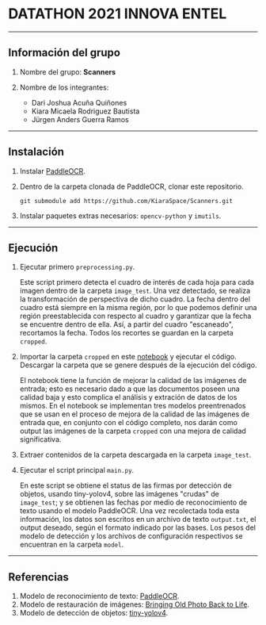 # DATATHON 2021 INNOVA ENTEL
-----------------------------------------------------------------------------------------------------------------------------------------------
## Información del grupo
1. Nombre del grupo: **Scanners**
2. Nombre de los integrantes:

    * Dari Joshua Acuña Quiñones
    * Kiara Micaela Rodriguez Bautista
    * Jürgen Anders Guerra Ramos
-----------------------------------------------------------------------------------------------------------------------------------------------
## Instalación
1. Instalar [PaddleOCR](https://github.com/PaddlePaddle/PaddleOCR/blob/release/2.2/doc/doc_en/installation_en.md).
2. Dentro de la carpeta clonada de PaddleOCR, clonar este repositorio. 

   ``` 
   git submodule add https://github.com/KiaraSpace/Scanners.git 
   ```
3. Instalar paquetes extras necesarios: `opencv-python` y `imutils`.
-----------------------------------------------------------------------------------------------------------------------------------------------
## Ejecución
1. Ejecutar primero `preprocessing.py`.

   Este script primero detecta el cuadro de interés de cada hoja para cada imagen dentro de la carpeta `image_test`. Una vez detectado, se realiza la transformación de perspectiva de dicho cuadro. La fecha dentro del cuadro está siempre en la misma región, por lo que podemos definir una región preestablecida con respecto al cuadro y garantizar que la fecha se encuentre dentro de ella. Así, a partir del cuadro "escaneado", recortamos la fecha. Todos los recortes se guardan en la carpeta `cropped`.
   
2. Importar la carpeta `cropped` en este [notebook](https://colab.research.google.com/drive/1wnR7jYNdVnemmToW6p37uRM7Xu3r31Z4?usp=sharing) y ejecutar el código. Descargar la carpeta que se genere después de la ejecución del código.

   El notebook tiene la función de mejorar la calidad de las imágenes de entrada; esto es necesario dado a que las documentos poseen una calidad baja y esto complica el análisis y    extración de datos de los mismos. En el notebook se implementan tres modelos preentrenados que se usan en el proceso de mejora de la calidad de las imágenes de entrada que, en conjunto con el código completo, nos darán como output las imágenes de la carpeta `cropped` con una mejora de calidad significativa.

3. Extraer contenidos de la carpeta descargada en la carpeta `image_test`.
4. Ejecutar el script principal `main.py`.

   En este script se obtiene el status de las firmas por detección de objetos, usando tiny-yolov4, sobre las imágenes "crudas" de `image_test`; y se obtienen las fechas por medio de reconocimiento de texto usando el modelo PaddleOCR. Una vez recolectada toda esta información, los datos son escritos en un archivo de texto `output.txt`, el output deseado, según el formato indicado por las bases. Los pesos del modelo de detección y los archivos de configuración respectivos se encuentran en la carpeta `model`.
-----------------------------------------------------------------------------------------------------------------------------------------------
## Referencias
1. Modelo de reconocimiento de texto: [PaddleOCR](https://github.com/PaddlePaddle/PaddleOCR/blob/release/2.2/doc/doc_en/installation_en.md).
2. Modelo de restauración de imágenes: [Bringing Old Photo Back to Life](https://github.com/microsoft/Bringing-Old-Photos-Back-to-Life).
3. Modelo de detección de objetos: [tiny-yolov4](https://github.com/AlexeyAB/darknet).

